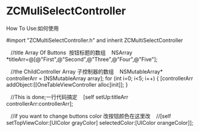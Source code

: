 # ZCMuliSelectController
How To Use:如何使用

#import "ZCMultiSelectController.h" and inherit ZCMultiSelectController

    //title Array Of Buttons  按钮标题的数组
    NSArray *titleArr=@[@"First",@"Second",@"Three",@"Four",@"Five"];
    
    //the ChildController Array 子控制器的数组
    NSMutableArray* controllerArr = [NSMutableArray array];
    for (int i=0; i<5; i++) {
        [controllerArr addObject:[[OneTableViewController alloc]init]];
    }
    
    //This is done;一行代码搞定
    [self setUp:titleArr controllerArr:controllerArr];
    
    //if you want to change buttons color 改按钮颜色在这里改
    //[self setTopViewColor:[UIColor grayColor] selectedColor:[UIColor orangeColor]];

